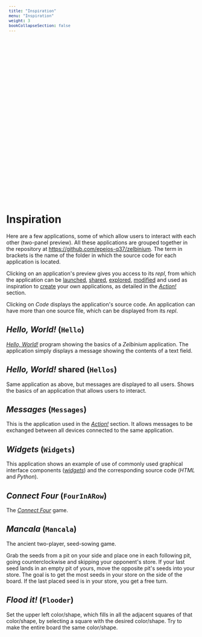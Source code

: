 ```yaml
---
title: "Inspiration"
menu: "Inspiration"
weight: 3
bookCollapseSection: false
---
```


# Inspiration

Here are a few applications, some of which allow users to interact with each other (two-panel preview). All these applications are grouped together in the repository at <https://github.com/epeios-q37/zelbinium>. The term in brackets is the name of the folder in which the source code for each application is located.

Clicking on an application's preview gives you access to its *repl*, from which the application can be [launched](../action/launch), [shared](../action/share), [explored](../action/explore), [modified](../action/modify) and used as inspiration to [create](../action/create) your own applications, as detailed in the [*Action!*](../action/) section.

Clicking on *Code* displays the application's source code. An application can have more than one source file, which can be displayed from its *repl*.

## *Hello, World!* (`Hello`)

[*Hello, World!*](https://en.wikipedia.org/wiki/%22Hello,_World!%22_program) program showing the basics of a *Zelbinium* application. The application simply displays a message showing the contents of a text field.

<div data-demo="Hello"></div>

## *Hello, World!* shared (`Hellos`)

Same application as above, but messages are displayed to all users. Shows the basics of an application that allows users to interact.

<div data-demo="Hellos"></div>

## *Messages* (`Messages`)

This is the application used in the [*Action!*](../action/) section. It allows messages to be exchanged between all devices connected to the same application.

<div data-demo="Messages"></div>

## *Widgets* (`Widgets`)

This application shows an example of use of commonly used graphical interface components ([*widgets*](https://en.wikipedia.org/wiki/Graphical_widget)) and the corresponding source code (*HTML* and *Python*).

<div data-demo="Widgets"></div>

## *Connect Four* (`FourInARow`)

The [*Connect Four*](https://en.wikipedia.org/wiki/Connect_Four) game.

<div data-demo="FourInARow"></div>

## *Mancala* (`Mancala`)

The ancient two-player, seed-sowing game.

Grab the seeds from a pit on your side and place one in each following pit, going counterclockwise and skipping your opponent's store. If your last seed lands in an empty pit of yours, move the opposite pit's seeds into your store. The goal is to get the most seeds in your store on the side of the board. If the last placed seed is in your store, you get a free turn.

<div data-demo="Mancala"></div>

## *Flood it!* (`Flooder`)

Set the upper left color/shape, which fills in all the adjacent squares of that color/shape, by selecting a square with the desired color/shape. Try to make the entire board the same color/shape.

<div data-demo="Flooder"></div>

<!--

## *Blackjack* (`Blackjack`)

The classic card game also known as 21 (This version doesn't have splitting or insurance).

<div data-demo="Blackjack"></div>

-->

<!--

## *Pig game* (`PigGame`)

A multi-player version of the [Pig game](https://en.wikipedia.org/wiki/Pig_(dice_game)#Gameplay).

<div data-demo="PigGame"></div>

-->

<!-- -->

<style>
  details {
    padding: 1rem 0.3rem !important;
  }
  pre {
    word-wrap: break-word;
    white-space: break-spaces;
    font-size: small;
    line-height: normal;
    padding: 1rem 0.4rem !important;
    height: 500px;
  }
  summary:focus {
    outline-style: none;
  }
</style>

<script>
  function demoInsert(element)
  {
    const demo = element.getAttribute("data-demo");
    element.innerHTML = '\
      <center>\
        <div>\
          <img  style="padding: 10px; margin: 10px 0 0 0; box-shadow: rgba(0, 0, 0, 0.3) 0px 19px 38px, rgba(0, 0, 0, 0.22) 0px 15px 12px; border-radius: 10px;" src="./' + demo +  '.gif"/>\
          </a>\
        </div>\
      </center>\
      <details ontoggle="demoFill(\'' + demo + '\');this.removeAttribute(\'ontoggle\');this.scrollIntoView();">\
        <summary>Hide/show</summary>\
        <iframe id="' + demo + '-code" style="width: 100%;height: 90vh;" src="data:text/html,<head><meta%20charset=\'utf-8\'></head><body><center><h3>Please wait…</h3></center></body>">\
        </iframe>\
      </details>';
  }

  function demoFill(demo) {
    document.getElementById(demo + '-code').src="https://faas.q37.info/brython?demo=" + demo;
  }

  const demos = document.getElementsByTagName("div");

  for ( const demo of demos ) {
    if ( demo.hasAttribute("data-demo") ) {
      demoInsert(demo);
    }
  }
</script>